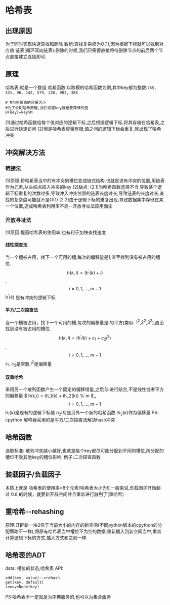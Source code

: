 # 哈希表
## 出现原因
为了同时实现快速查找和删除
数组:查找复杂度为O(1),因为根据下标就可以找到对应值
链表(循环双向链表):删除的时候,我们只需要直接将待删除节点的前后两个节点直接建立连接即可.
## 原理
哈希表:就是一个数组
哈希函数:以取模的哈希函数为例,其中key都为整数:`765, 431, 96, 142, 579, 226, 903, 388` 
```
# M为哈希表的容量大小
#为了说明哈希原理,我们设置key就是要存储的值
H(key)=key%M
```
(1)通过哈希函数给每个值对应的逻辑下标,之后根据逻辑下标,将其存储在哈希表,之后进行快速访问
(2)但是哈希表容量有限,值之间的逻辑下标会重复,就出现了哈希冲突

## 冲突解决方法
### 链接法
   (1)原理:将哈希表当中的有冲突的槽位变成链式结构,也就是说有冲突的位置,用链表作为元素,从头结点插入冲突的key
   (2)缺点:
        (2.1)当哈希函数选择不当,导致某个逻辑下标重复的次数过多,导致冲入冲突位置的链表长度过长,导致链表的长度过长,查找的复杂度可能就不是O(1)
        (2.2)由于逻辑下标的重复出现,导致数据集中存储在某一个位置,造成哈希表利用率不高--开放寻址法应用而生

### 开放寻址法
(1)原因:提高哈希表的使用率,也有利于加快查找速度
#### 线性探查法
当一个槽被占用，找下一个可用的槽,每次的偏移量是1,直至找到没有被占用的槽位.
$$h(k, i) = (h^\prime(k) + i) % m$$, $$i = 0,1,...,m-1$$
$h^\prime(k)$ 是有冲突的逻辑下标

#### 平方/二次探查法
当一个槽被占用，找下一个可用的槽,每次的偏移量是i的平方(类似: $1^2$,$2^2$,$3^2$),直至找到没有被占用的槽位.
$$ h(k, i) = (h^\prime(k) + c_1 + c_2i^2) % m$$ , $$i=0,1,...,m-1 $$
 $c_1,c_2$是常数,$i^2$是偏移量
#### 双重哈希
采用另一个散列函数产生一个固定的偏移增量,之后与i进行结合,不是线性或者平方的偏移量
$ h(k,i) = (h_1(k) + ih_2(k)) % m $,, $$i=0,1,...,m-1 $$
$h_1(k)$是现有的逻辑下标值
$h_2(k)$是另外一个新的哈希函数
$ih_2(k)$作为偏移量
PS:  cpython 解释器采用的是平方/二次探查法解决hash冲突
## 哈希函数
选取标准:
    散列冲突越小越好,也就是每个key都尽可能分配到不同的槽位,所分配的槽位不受其他key的槽位影响.
例子:二次探查函数
## 装载因子/负载因子
   本质上就是 哈希表的使用率=8个元素/哈希表大小为9,一般来说,负载因子开始超过 0.8 的时候，就要新开辟空间并且重新进行散列了(重哈希)

## 重哈希--rehashing
   原理:开辟新一块2倍于当前大小的内存的新空间(不同python版本的cpython的分配策略不一样),将原有哈希表当中槽位不为空的数据,重新插入到新空间当中,重新计算逻辑下标的方式,插入方式和之前一样.

## 哈希表的ADT
data:
    槽位的状态,哈希表
API:
```
add(key, value)-->rehash
get(key, default)
removeNode(key)
```
PS:哈希表不一定就是为字典服务的,也可以为集合服务



